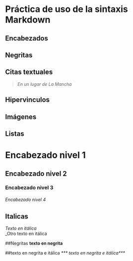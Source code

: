 # Práctica de uso de la sintaxis Markdown
## Encabezados
## Negritas
## Citas textuales

>_En un lugar de La Mancha_
## Hipervinculos
## Imágenes
## Listas

# Encabezado nivel 1
## Encabezado nivel 2
### Encabezado nivel 3
###### Encabezado nivel 4


## Italicas 
*Texto en itálica*   
_Otro texto en itálica

##Negritas
**texto en negrita**


##texto en negrita e itálica
_*** texto en negrita e itálica***_

